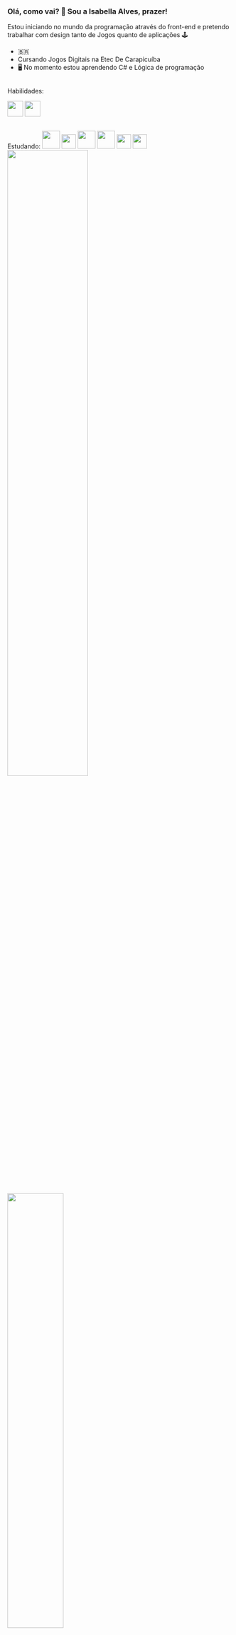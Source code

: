 ### Olá, como vai? 👋 Sou a Isabella Alves, prazer!   

 Estou iniciando no mundo da programação através do front-end e pretendo trabalhar com design tanto de Jogos quanto de aplicações  🕹️

- 🇧🇷
- Cursando Jogos Digitais na Etec De Carapicuíba 
- 🖥️ No momento estou aprendendo C#  e Lógica de programação
</div>

##  
 Habilidades:
 
 <img width= "35" src= "https://upload.wikimedia.org/wikipedia/commons/3/31/Calligra_Krita_icon.svg" />
<img width= "35" src = "https://www.svgrepo.com/show/329985/aseprite.svg" />

##
<div>
Estudando: 
 <img width= "40" src="https://cdn.jsdelivr.net/gh/devicons/devicon/icons/csharp/csharp-original.svg" />
 <img width= "32"src="https://cdn.jsdelivr.net/gh/devicons/devicon/icons/javascript/javascript-original.svg" />
 <img width="40"src="https://cdn.jsdelivr.net/gh/devicons/devicon/icons/blender/blender-original.svg" />
 
 <img width="40" src="https://cdn.jsdelivr.net/gh/devicons/devicon/icons/python/python-original.svg" />
 <img width="32"src="https://cdn.jsdelivr.net/gh/devicons/devicon/icons/html5/html5-original.svg" />
 
 <img width="32" src="https://cdn.jsdelivr.net/gh/devicons/devicon/icons/css3/css3-original.svg" />

</div>

<div> 
  <a href= "https://github.com/IsabellaSMA">
    <img width="60%" src="https://github-readme-stats.vercel.app/api?username=IsabellaSMA&count_private=true&show_icons=true&theme=cobalt">
<img width= "50%" src="https://github-readme-stats.vercel.app/api/top-langs/?username=IsabellaSMA&layout=donut&theme=cobalt">    
</div>
   
   ##   
<div>
<a href= "https://br.linkedin.com/in/isabellasma" target="blank"><img src="https://img.shields.io/badge/LinkedIn-0077B5?style=for-the-badge&logo=linkedin&logoColor=white">
 </div>
